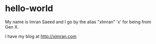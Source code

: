 hello-world
===========

My name is Imran Saeed and I go by the alias "xImran" 'x' for being from Gen X.

I have my blog at http://ximran.com
